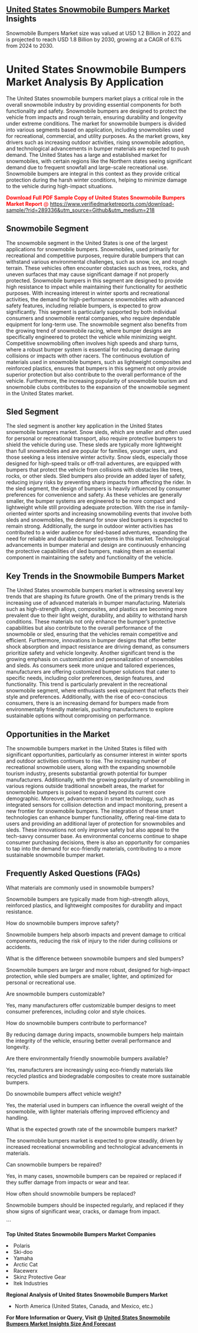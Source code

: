 <h2><a href="https://www.verifiedmarketreports.com/download-sample/?rid=289336&amp;utm_source=Github&amp;utm_medium=218" target="_blank">United States Snowmobile Bumpers Market</a> Insights</h2><p>Snowmobile Bumpers Market size was valued at USD 1.2 Billion in 2022 and is projected to reach USD 1.8 Billion by 2030, growing at a CAGR of 6.1% from 2024 to 2030.</p><p> <h1>United States Snowmobile Bumpers Market Analysis By Application</h1> <p>The United States snowmobile bumpers market plays a critical role in the overall snowmobile industry by providing essential components for both functionality and safety. Snowmobile bumpers are designed to protect the vehicle from impacts and rough terrain, ensuring durability and longevity under extreme conditions. The market for snowmobile bumpers is divided into various segments based on application, including snowmobiles used for recreational, commercial, and utility purposes. As the market grows, key drivers such as increasing outdoor activities, rising snowmobile adoption, and technological advancements in bumper materials are expected to push demand. The United States has a large and established market for snowmobiles, with certain regions like the Northern states seeing significant demand due to frequent snowfall and large-scale recreational use. Snowmobile bumpers are integral in this context as they provide critical protection during the harsh winter conditions, helping to minimize damage to the vehicle during high-impact situations. <p><span class=""><span style="color: #ff0000;"><strong>Download Full PDF Sample Copy of United States Snowmobile Bumpers Market Report</strong> @ </span><a href="https://www.verifiedmarketreports.com/download-sample/?rid=289336&amp;utm_source=Github&amp;utm_medium=218" target="_blank">https://www.verifiedmarketreports.com/download-sample/?rid=289336&amp;utm_source=Github&amp;utm_medium=218</a></span></p> </p> <h2>Snowmobile Segment</h2> <p>The snowmobile segment in the United States is one of the largest applications for snowmobile bumpers. Snowmobiles, used primarily for recreational and competitive purposes, require durable bumpers that can withstand various environmental challenges, such as snow, ice, and rough terrain. These vehicles often encounter obstacles such as trees, rocks, and uneven surfaces that may cause significant damage if not properly protected. Snowmobile bumpers in this segment are designed to provide high resistance to impact while maintaining their functionality for aesthetic purposes. With increasing interest in winter sports and recreational activities, the demand for high-performance snowmobiles with advanced safety features, including reliable bumpers, is expected to grow significantly. This segment is particularly supported by both individual consumers and snowmobile rental companies, who require dependable equipment for long-term use. The snowmobile segment also benefits from the growing trend of snowmobile racing, where bumper designs are specifically engineered to protect the vehicle while minimizing weight. Competitive snowmobiling often involves high speeds and sharp turns, where a robust bumper system is essential for reducing damage during collisions or impacts with other racers. The continuous evolution of materials used in snowmobile bumpers, such as lightweight composites and reinforced plastics, ensures that bumpers in this segment not only provide superior protection but also contribute to the overall performance of the vehicle. Furthermore, the increasing popularity of snowmobile tourism and snowmobile clubs contributes to the expansion of the snowmobile segment in the United States market. <h2>Sled Segment</h2> <p>The sled segment is another key application in the United States snowmobile bumpers market. Snow sleds, which are smaller and often used for personal or recreational transport, also require protective bumpers to shield the vehicle during use. These sleds are typically more lightweight than full snowmobiles and are popular for families, younger users, and those seeking a less intensive winter activity. Snow sleds, especially those designed for high-speed trails or off-trail adventures, are equipped with bumpers that protect the vehicle from collisions with obstacles like trees, rocks, or other sleds. Sled bumpers also provide an added layer of safety, reducing injury risks by preventing sharp impacts from affecting the rider. In the sled segment, the design of bumpers is heavily influenced by consumer preferences for convenience and safety. As these vehicles are generally smaller, the bumper systems are engineered to be more compact and lightweight while still providing adequate protection. With the rise in family-oriented winter sports and increasing snowmobiling events that involve both sleds and snowmobiles, the demand for snow sled bumpers is expected to remain strong. Additionally, the surge in outdoor winter activities has contributed to a wider audience for sled-based adventures, expanding the need for reliable and durable bumper systems in this market. Technological advancements in bumper material and design are continuously enhancing the protective capabilities of sled bumpers, making them an essential component in maintaining the safety and functionality of the vehicle. <h2>Key Trends in the Snowmobile Bumpers Market</h2> <p>The United States snowmobile bumpers market is witnessing several key trends that are shaping its future growth. One of the primary trends is the increasing use of advanced materials in bumper manufacturing. Materials such as high-strength alloys, composites, and plastics are becoming more prevalent due to their light weight, durability, and ability to withstand harsh conditions. These materials not only enhance the bumper’s protective capabilities but also contribute to the overall performance of the snowmobile or sled, ensuring that the vehicles remain competitive and efficient. Furthermore, innovations in bumper designs that offer better shock absorption and impact resistance are driving demand, as consumers prioritize safety and vehicle longevity. Another significant trend is the growing emphasis on customization and personalization of snowmobiles and sleds. As consumers seek more unique and tailored experiences, manufacturers are offering customized bumper solutions that cater to specific needs, including color preferences, design features, and functionality. This trend is particularly prevalent in the recreational snowmobile segment, where enthusiasts seek equipment that reflects their style and preferences. Additionally, with the rise of eco-conscious consumers, there is an increasing demand for bumpers made from environmentally friendly materials, pushing manufacturers to explore sustainable options without compromising on performance. <h2>Opportunities in the Market</h2> <p>The snowmobile bumpers market in the United States is filled with significant opportunities, particularly as consumer interest in winter sports and outdoor activities continues to rise. The increasing number of recreational snowmobile users, along with the expanding snowmobile tourism industry, presents substantial growth potential for bumper manufacturers. Additionally, with the growing popularity of snowmobiling in various regions outside traditional snowbelt areas, the market for snowmobile bumpers is poised to expand beyond its current core demographic. Moreover, advancements in smart technology, such as integrated sensors for collision detection and impact monitoring, present a new frontier for snowmobile bumpers. The integration of these smart technologies can enhance bumper functionality, offering real-time data to users and providing an additional layer of protection for snowmobiles and sleds. These innovations not only improve safety but also appeal to the tech-savvy consumer base. As environmental concerns continue to shape consumer purchasing decisions, there is also an opportunity for companies to tap into the demand for eco-friendly materials, contributing to a more sustainable snowmobile bumper market. <h2>Frequently Asked Questions (FAQs)</h2> <p>What materials are commonly used in snowmobile bumpers?</p> <p>Snowmobile bumpers are typically made from high-strength alloys, reinforced plastics, and lightweight composites for durability and impact resistance.</p> <p>How do snowmobile bumpers improve safety?</p> <p>Snowmobile bumpers help absorb impacts and prevent damage to critical components, reducing the risk of injury to the rider during collisions or accidents.</p> <p>What is the difference between snowmobile bumpers and sled bumpers?</p> <p>Snowmobile bumpers are larger and more robust, designed for high-impact protection, while sled bumpers are smaller, lighter, and optimized for personal or recreational use.</p> <p>Are snowmobile bumpers customizable?</p> <p>Yes, many manufacturers offer customizable bumper designs to meet consumer preferences, including color and style choices.</p> <p>How do snowmobile bumpers contribute to performance?</p> <p>By reducing damage during impacts, snowmobile bumpers help maintain the integrity of the vehicle, ensuring better overall performance and longevity.</p> <p>Are there environmentally friendly snowmobile bumpers available?</p> <p>Yes, manufacturers are increasingly using eco-friendly materials like recycled plastics and biodegradable composites to create more sustainable bumpers.</p> <p>Do snowmobile bumpers affect vehicle weight?</p> <p>Yes, the material used in bumpers can influence the overall weight of the snowmobile, with lighter materials offering improved efficiency and handling.</p> <p>What is the expected growth rate of the snowmobile bumpers market?</p> <p>The snowmobile bumpers market is expected to grow steadily, driven by increased recreational snowmobiling and technological advancements in materials.</p> <p>Can snowmobile bumpers be repaired?</p> <p>Yes, in many cases, snowmobile bumpers can be repaired or replaced if they suffer damage from impacts or wear and tear.</p> <p>How often should snowmobile bumpers be replaced?</p> <p>Snowmobile bumpers should be inspected regularly, and replaced if they show signs of significant wear, cracks, or damage from impact.</p> ```</p><p><strong>Top United States Snowmobile Bumpers Market Companies</strong></p><div data-test-id=""><p><li>Polaris</li><li> Ski-doo</li><li> Yamaha</li><li> Arctic Cat</li><li> Racewerx</li><li> Skinz Protective Gear</li><li> Itek Industries</li></p><div><strong>Regional Analysis of&nbsp;United States Snowmobile Bumpers Market</strong></div><ul><li dir="ltr"><p dir="ltr">North America&nbsp;(United States, Canada, and Mexico, etc.)</p></li></ul><p><strong>For More Information or Query, Visit @&nbsp;</strong><strong><a href="https://www.verifiedmarketreports.com/product/snowmobile-bumpers-market/?utm_source=Github&amp;utm_medium=218" target="_blank">United States Snowmobile Bumpers Market Insights Size And Forecast</a></strong></p></div>
